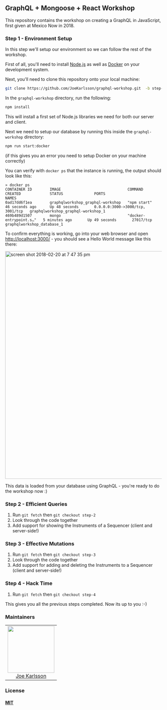 ## GraphQL + Mongoose + React Workshop

This repository contains the workshop on creating a GraphQL in JavaScript, first given at Mexico Now in 2018.

### Step 1 - Environment Setup

In this step we'll setup our environment so we can follow the rest of the workshop.

First of all, you'll need to install [Node.js](https://nodejs.org/en/) as well as [Docker](https://www.docker.com/) on your development system.

Next, you'll need to clone this repository onto your local machine:

```bash
git clone https://github.com/JoeKarlsson/graphql-workshop.git  -b step-1
```

In the `graphql-workshop` directory, run the following:

```bash
npm install
```

This will install a first set of Node.js libraries we need for both our server and client.

Next we need to setup our database by running this inside the `graphql-workshop` directory:

```bash
npm run start:docker
```

(if this gives you an error you need to setup Docker on your machine correctly)

You can verify with `docker ps` that the instance is running, the output should look like this:

```
» docker ps
CONTAINER ID        IMAGE                              COMMAND                  CREATED             STATUS              PORTS                              NAMES
0ad17dd6f1ea        graphqlworkshop_graphql-workshop   "npm start"              46 seconds ago      Up 48 seconds       0.0.0.0:3000->3000/tcp, 3001/tcp   graphqlworkshop_graphql-workshop_1
469b489d1507        mongo                              "docker-entrypoint.s…"   5 minutes ago       Up 49 seconds       27017/tcp                          graphqlworkshop_database_1
```

To confirm everything is working, go into your web browser and open [http://localhost:3000/](http://localhost:3000/) - you should see a Hello World message like this there:

<img width="730" alt="screen shot 2018-02-20 at 7 47 35 pm" src="https://user-images.githubusercontent.com/4650739/36458928-f395f8ca-1676-11e8-80f9-a9a5295c3d3b.png">

This data is loaded from your database using GraphQL - you're ready to do the workshop now :)

### Step 2 - Efficient Queries

1. Run `git fetch` then `git checkout step-2`
1. Look through the code together
1. Add support for showing the Instruments of a Sequencer (client and server-side!)

### Step 3 - Effective Mutations

1. Run `git fetch` then `git checkout step-3`
1. Look through the code together
1. Add support for adding and deleting the Instruments to a Sequencer (client and server-side!)

### Step 4 - Hack Time

1. Run `git fetch` then `git checkout step-4`

This gives you all the previous steps completed. Now its up to you :-)

### Maintainers

<table>
  <tbody>
    <tr>
      <td align="center">
        <img width="150 height="150"
        src="https://avatars.githubusercontent.com/JoeKarlsson?v=3">
        <br />
        <a href="https://github.com/JoeKarlsson">Joe Karlsson</a>
      </td>
    <tr>
  <tbody>
</table>

### License

#### [MIT](./LICENSE)
